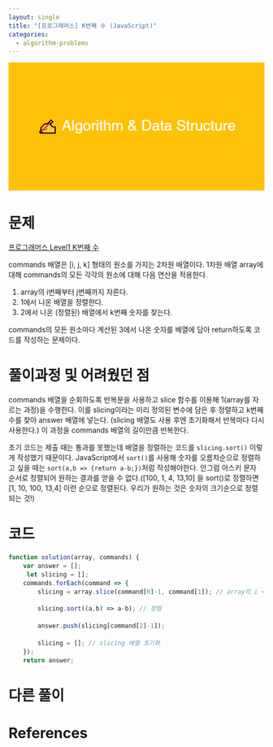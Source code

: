 ```yaml
---
layout: single
title: "[프로그래머스] K번째 수 (JavaScript)"
categories:
  - algorithm-problems
---
```


![image](/assets/img/Algorithm_Data_Structure.png)

# 문제

[프로그래머스 Level1 K번째 수](https://programmers.co.kr/learn/courses/30/lessons/42748)

commands 배열은 \[i, j, k\] 형태의 원소를 가지는 2차원 배열이다. 1차원 배열 array에 대해 commands의 모든 각각의 원소에 대해 다음 연산을 적용한다.

1.  array의 i번째부터 j번째까지 자른다.
2.  1에서 나온 배열을 정렬한다.
3.  2에서 나온 (정렬된) 배열에서 k번째 숫자를 찾는다.

commands의 모든 원소마다 계산된 3에서 나온 숫자를 배열에 담아 return하도록 코드를 작성하는 문제이다.

# 풀이과정 및 어려웠던 점

commands 배열을 순회하도록 반복문을 사용하고 slice 함수를 이용해 1(array를 자르는 과정)을 수행한다. 이를 slicing이라는 미리 정의된 변수에 담은 후 정렬하고 k번째 수를 찾아 answer 배열에 넣는다. (slicing 배열도 사용 후엔 초기화해서 반복마다 다시 사용한다.) 이 과정을 commands 배열의 길이만큼 반복한다.

초기 코드는 제출 때는 통과를 못했는데 배열을 정렬하는 코드를 `slicing.sort()` 이렇게 작성했기 때문이다. JavaScript에서 `sort()`를 사용해 숫자를 오름차순으로 정렬하고 싶을 때는 `sort(a,b => {return a-b;})`처럼 작성해야한다. 안그럼 아스키 문자 순서로 정렬되어 원하는 결과를 얻을 수 없다.(\[100, 1, 4, 13,10\] 을 sort()로 정렬하면 \[1, 10, 100, 13,4\] 이런 순으로 정렬된다. 우리가 원하는 것은 숫자의 크기순으로 정렬되는 것!)

# 코드

```js
function solution(array, commands) {
    var answer = [];
     let slicing = [];
    commands.forEach(command => {
        slicing = array.slice(command[0]-1, command[1]); // array의 i ~ j번째까지 잘라 새로운 배열에 저장

        slicing.sort((a,b) => a-b); // 정렬

        answer.push(slicing[command[2]-1]);

        slicing = []; // slicing 배열 초기화
    });
    return answer;
```

# 다른 풀이

# References
